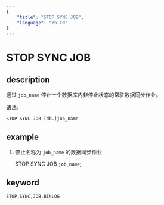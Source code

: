 ```yaml
---
{
    "title": "STOP SYNC JOB",
    "language": "zh-CN"
}
---
```


<!-- 
Licensed to the Apache Software Foundation (ASF) under one
or more contributor license agreements.  See the NOTICE file
distributed with this work for additional information
regarding copyright ownership.  The ASF licenses this file
to you under the Apache License, Version 2.0 (the
"License"); you may not use this file except in compliance
with the License.  You may obtain a copy of the License at

  http://www.apache.org/licenses/LICENSE-2.0

Unless required by applicable law or agreed to in writing,
software distributed under the License is distributed on an
"AS IS" BASIS, WITHOUT WARRANTIES OR CONDITIONS OF ANY
KIND, either express or implied.  See the License for the
specific language governing permissions and limitations
under the License.
-->

# STOP SYNC JOB

## description

通过 `job_name` 停止一个数据库内非停止状态的常驻数据同步作业。

语法:

	STOP SYNC JOB [db.]job_name
		
## example

1. 停止名称为 `job_name` 的数据同步作业

	STOP SYNC JOB `job_name`;
	
## keyword
	STOP,SYNC,JOB,BINLOG